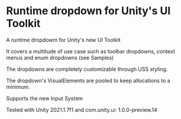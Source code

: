 # Runtime dropdown for Unity's UI Toolkit

A runtime dropdowm for Unity's new UI Toolkit

It covers a multitude of use case such as toolbar dropdowns, context menus and enum dropdowns (see Samples)

The dropdowns are completely customizable through USS styling.

The dropdown's VisualElements are pooled to keep allocations to a minimum.

Supports the new Input System

Tested with Unity 2021.1.7f1 and com.unity.ui: 1.0.0-preview.14 
